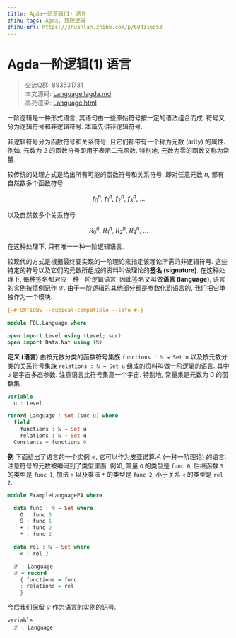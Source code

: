 ```yaml
---
title: Agda一阶逻辑(1) 语言
zhihu-tags: Agda, 数理逻辑
zhihu-url: https://zhuanlan.zhihu.com/p/604316553
---
```


# Agda一阶逻辑(1) 语言

> 交流Q群: 893531731  
> 本文源码: [Language.lagda.md](https://github.com/choukh/agda-flypitch/blob/main/src/FOL/Language.lagda.md)  
> 高亮渲染: [Language.html](https://choukh.github.io/agda-flypitch/FOL.Language.html)  

一阶逻辑是一种形式语言, 其语句由一些原始符号按一定的语法组合而成. 符号又分为逻辑符号和非逻辑符号. 本篇先讲非逻辑符号.

非逻辑符号分为函数符号和关系符号, 且它们都带有一个称为元数 (arity) 的属性. 例如, 元数为 2 的函数符号即用于表示二元函数. 特别地, 元数为零的函数又称为常量.

较传统的处理方式是给出所有可能的函数符号和关系符号. 即对任意元数 $n$, 都有自然数多个函数符号

$$f^n_0,\ f^n_1,\ f^n_2,\ f^n_3,\ ...$$

以及自然数多个关系符号

$$R^n_0,\ R^n_1,\ R^n_2,\ R^n_3,\ ...$$

在这种处理下, 只有唯一一种一阶逻辑语言.

较现代的方式是根据最终要实现的一阶理论来指定该理论所需的非逻辑符号. 这些特定的符号以及它们的元数所组成的资料叫做理论的**签名 (signature)**. 在这种处理下, 每种签名都对应一种一阶逻辑语言, 因此签名又叫做**语言 (language)**, 语言的实例按惯例记作 ℒ. 由于一阶逻辑的其他部分都是参数化到语言的, 我们把它单独作为一个模块.

```agda
{-# OPTIONS --cubical-compatible --safe #-}

module FOL.Language where

open import Level using (Level; suc)
open import Data.Nat using (ℕ)
```

**定义 (语言)** 由按元数分类的函数符号集族 `functions : ℕ → Set u` 以及按元数分类的关系符号集族 `relations : ℕ → Set u` 组成的资料叫做一阶逻辑的语言. 其中 `u` 是宇宙多态参数. 注意语言比符号集高一个宇宙. 特别地, 常量集是元数为 0 的函数集.

```agda
variable
  u : Level

record Language : Set (suc u) where
  field
    functions : ℕ → Set u
    relations : ℕ → Set u
  Constants = functions 0
```

**例** 下面给出了语言的一个实例 `ℒ`, 它可以作为皮亚诺算术 (一种一阶理论) 的语言. 注意符号的元数被编码到了类型里面. 例如, 常量 `O` 的类型是 `func 0`, 后继函数 `S` 的类型是 `func 1`, 加法 `+` 以及乘法 `*` 的类型是 `func 2`, 小于关系 `<` 的类型是 `rel 2`.

```agda
module ExampleLanguagePA where

  data func : ℕ → Set where
    O : func 0
    S : func 1
    + : func 2
    * : func 2

  data rel : ℕ → Set where
    < : rel 2

  ℒ : Language
  ℒ = record
    { functions = func
    ; relations = rel
    }
```

今后我们保留 `ℒ` 作为语言的实例的记号.

```
variable
  ℒ : Language
```
